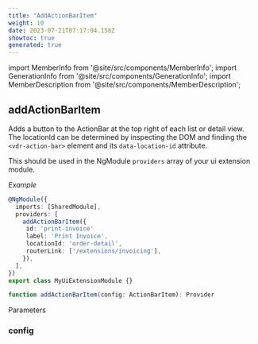 ```yaml
---
title: "AddActionBarItem"
weight: 10
date: 2023-07-21T07:17:04.158Z
showtoc: true
generated: true
---
```

<!-- This file was generated from the Vendure source. Do not modify. Instead, re-run the "docs:build" script -->
import MemberInfo from '@site/src/components/MemberInfo';
import GenerationInfo from '@site/src/components/GenerationInfo';
import MemberDescription from '@site/src/components/MemberDescription';


## addActionBarItem

<GenerationInfo sourceFile="packages/admin-ui/src/lib/core/src/providers/nav-builder/nav-builder.service.ts" sourceLine="120" packageName="@vendure/admin-ui" />

Adds a button to the ActionBar at the top right of each list or detail view. The locationId can
be determined by inspecting the DOM and finding the `<vdr-action-bar>` element and its
`data-location-id` attribute.

This should be used in the NgModule `providers` array of your ui extension module.

*Example*

```ts
@NgModule({
  imports: [SharedModule],
  providers: [
    addActionBarItem({
     id: 'print-invoice'
     label: 'Print Invoice',
     locationId: 'order-detail',
     routerLink: ['/extensions/invoicing'],
    }),
  ],
})
export class MyUiExtensionModule {}
```

```ts title="Signature"
function addActionBarItem(config: ActionBarItem): Provider
```
Parameters

### config

<MemberInfo kind="parameter" type="<a href='/docs/reference/admin-ui-api/action-bar/action-bar-item#actionbaritem'>ActionBarItem</a>" />

